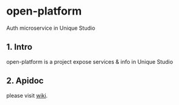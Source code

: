 # open-platform

Auth microservice in Unique Studio

## 1. Intro

open-platform is a project expose services & info  in Unique Studio

## 2. Apidoc

please visit [wiki](https://github.com/fredliang44/open-platform/wiki).